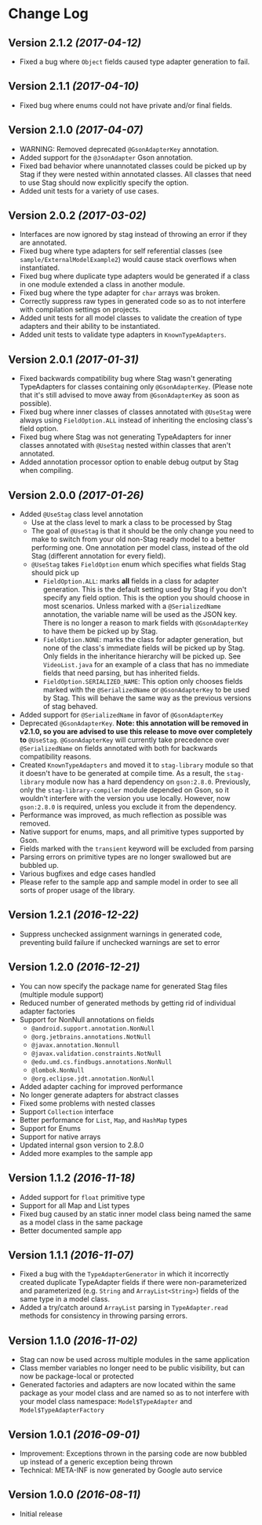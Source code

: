 Change Log
==========

Version 2.1.2 *(2017-04-12)*
----------------------------
- Fixed a bug where `Object` fields caused type adapter generation to fail.

Version 2.1.1 *(2017-04-10)*
----------------------------
- Fixed bug where enums could not have private and/or final fields.

Version 2.1.0 *(2017-04-07)*
----------------------------
- WARNING: Removed deprecated `@GsonAdapterKey` annotation.
- Added support for the `@JsonAdapter` Gson annotation.
- Fixed bad behavior where unannotated classes could be picked up by Stag if they were nested within annotated classes. All classes that need to use Stag should now explicitly specify the option.
- Added unit tests for a variety of use cases.

Version 2.0.2 *(2017-03-02)*
----------------------------
- Interfaces are now ignored by stag instead of throwing an error if they are annotated.
- Fixed bug where type adapters for self referential classes (see `sample/ExternalModelExample2`) would cause stack overflows when instantiated.
- Fixed bug where duplicate type adapters would be generated if a class in one module extended a class in another module.
- Fixed bug where the type adapter for `char` arrays was broken.
- Correctly suppress raw types in generated code so as to not interfere with compilation settings on projects.
- Added unit tests for all model classes to validate the creation of type adapters and their ability to be instantiated.
- Added unit tests to validate type adapters in `KnownTypeAdapters`.

Version 2.0.1 *(2017-01-31)*
----------------------------
- Fixed backwards compatibility bug where Stag wasn't generating TypeAdapters for classes containing only `@GsonAdapterKey`. (Please note that it's still advised to move away from `@GsonAdapterKey` as soon as possible).
- Fixed bug where inner classes of classes annotated with `@UseStag` were always using `FieldOption.ALL` instead of inheriting the enclosing class's field option.
- Fixed bug where Stag was not generating TypeAdapters for inner classes annotated with `@UseStag` nested within classes that aren't annotated.
- Added annotation processor option to enable debug output by Stag when compiling.

Version 2.0.0 *(2017-01-26)*
----------------------------
- Added `@UseStag` class level annotation
    - Use at the class level to mark a class to be processed by Stag
    - The goal of `@UseStag` is that it should be the only change you need to make to switch from your old non-Stag ready model to a better performing one. One annotation per model class, instead of the old Stag (different annotation for every field).
    - `@UseStag` takes `FieldOption` enum which specifies what fields Stag should pick up
        - `FieldOption.ALL`: marks **all** fields in a class for adapter generation. This is the default setting used by Stag if you don't specify any field option. This is the option you should choose in most scenarios. Unless marked with a `@SerializedName` annotation, the variable name will be used as the JSON key. There is no longer a reason to mark fields with `@GsonAdapterKey` to have them be picked up by Stag.
        - `FieldOption.NONE`: marks the class for adapter generation, but none of the class's immediate fields will be picked up by Stag. Only fields in the inheritance hierarchy will be picked up. See `VideoList.java` for an example of a class that has no immediate fields that need parsing, but has inherited fields.
        - `FieldOption.SERIALIZED_NAME`: This option only chooses fields marked with the `@SerializedName` or `@GsonAdapterKey` to be used by Stag. This will behave the same way as the previous versions of stag behaved.
- Added support for `@SerializedName` in favor of `@GsonAdapterKey`
- Deprecated `@GsonAdapterKey`. **Note: this annotation will be removed in v2.1.0, so you are advised to use this release to move over completely to** `@UseStag`. `@GsonAdapterKey` will currently take precedence over `@SerializedName` on fields annotated with both for backwards compatibility reasons.
- Created `KnownTypeAdapters` and moved it to `stag-library` module so that it doesn't have to be generated at compile time. As a result, the `stag-library` module now has a hard dependency on `gson:2.8.0`. Previously, only the `stag-library-compiler` module depended on Gson, so it wouldn't interfere with the version you use locally. However, now `gson:2.8.0` is required, unless you exclude it from the dependency.
- Performance was improved, as much reflection as possible was removed.
- Native support for enums, maps, and all primitive types supported by Gson.
- Fields marked with the `transient` keyword will be excluded from parsing
- Parsing errors on primitive types are no longer swallowed but are bubbled up.
- Various bugfixes and edge cases handled
- Please refer to the sample app and sample model in order to see all sorts of proper usage of the library.

Version 1.2.1 *(2016-12-22)*
----------------------------
- Suppress unchecked assignment warnings in generated code, preventing build failure if unchecked warnings are set to error

Version 1.2.0 *(2016-12-21)*
----------------------------
- You can now specify the package name for generated Stag files (multiple module support)
- Reduced number of generated methods by getting rid of individual adapter factories
- Support for NonNull annotations on fields
  - `@android.support.annotation.NonNull`
  - `@org.jetbrains.annotations.NotNull`
  - `@javax.annotation.Nonnull`
  - `@javax.validation.constraints.NotNull`
  - `@edu.umd.cs.findbugs.annotations.NonNull`
  - `@lombok.NonNull`
  - `@org.eclipse.jdt.annotation.NonNull`
- Added adapter caching for improved performance
- No longer generate adapters for abstract classes
- Fixed some problems with nested classes
- Support `Collection` interface
- Better performance for `List`, `Map`, and `HashMap` types
- Support for Enums
- Support for native arrays
- Updated internal gson version to 2.8.0
- Added more examples to the sample app

Version 1.1.2 *(2016-11-18)*
----------------------------
- Added support for `float` primitive type
- Support for all Map and List types
- Fixed bug caused by an static inner model class being named the same as a model class in the same package
- Better documented sample app

Version 1.1.1 *(2016-11-07)*
----------------------------
- Fixed a bug with the `TypeAdapterGenerator` in which it incorrectly created duplicate TypeAdapter fields if there were non-parameterized and parameterized (e.g. `String` and `ArrayList<String>`) fields of the same type in a model class.
- Added a try/catch around `ArrayList` parsing in `TypeAdapter.read` methods for consistency in throwing parsing errors.

Version 1.1.0 *(2016-11-02)*
----------------------------
- Stag can now be used across multiple modules in the same application
- Class member variables no longer need to be public visibility, but can now be package-local or protected
- Generated factories and adapters are now located within the same package as your model class and are named so as to not interfere with your model class namespace: `Model$TypeAdapter` and `Model$TypeAdapterFactory`

Version 1.0.1 *(2016-09-01)*
----------------------------
- Improvement: Exceptions thrown in the parsing code are now bubbled up instead of a generic exception being thrown
- Technical: META-INF is now generated by Google auto service

Version 1.0.0 *(2016-08-11)*
----------------------------
- Initial release
